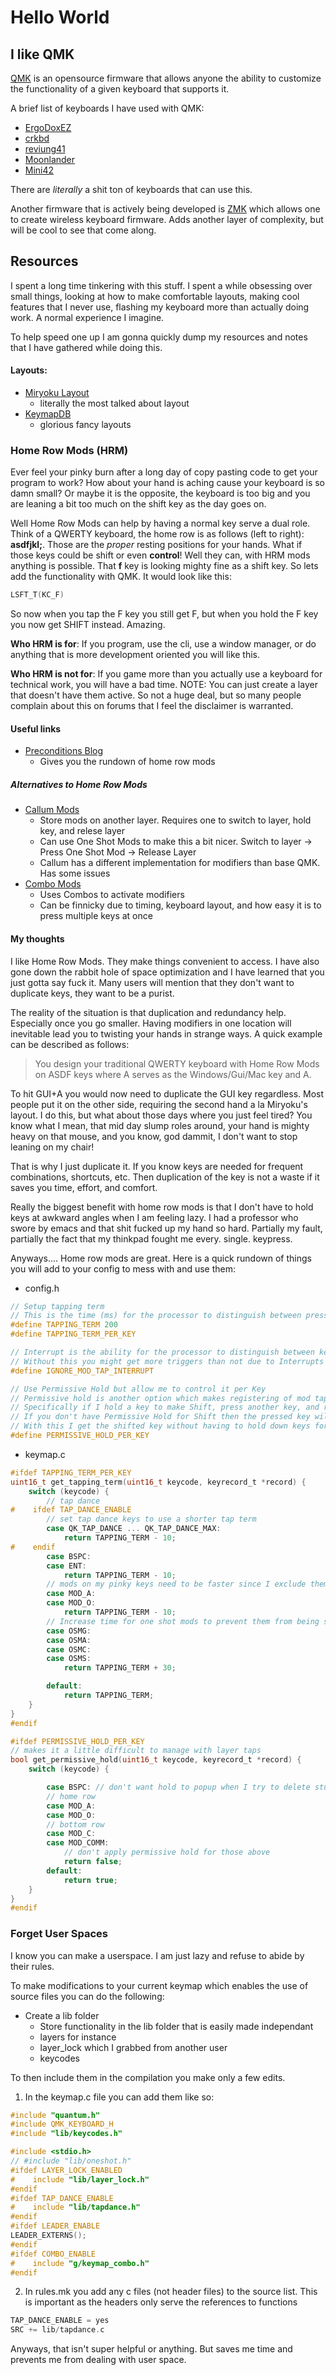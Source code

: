 # Hello World

## I like QMK

[QMK](https://qmk.fm/) is an opensource firmware that allows anyone the ability to customize the functionality of a given keyboard that supports it.

A brief list of keyboards I have used with QMK:

* [ErgoDoxEZ](https://www.ergodox.io/)
* [crkbd](https://github.com/foostan/crkbd)
* [reviung41](https://github.com/gtips/reviung)
* [Moonlander](https://github.com/gtips/reviung)
* [Mini42](https://docs.controller.works/mini42/)


There are *literally* a shit ton of keyboards that can use this. 

Another firmware that is actively being developed is [ZMK](https://zmk.dev/) which allows one to create wireless keyboard firmware. Adds another layer of complexity, but will be cool to see that come along. 

## Resources

I spent a long time tinkering with this stuff. I spent a while obsessing over small things, looking at how to make comfortable layouts, making cool features that I never use, flashing my keyboard more than actually doing work. A normal experience I imagine.

To help speed one up I am gonna quickly dump my resources and notes that I have gathered while doing this.

#### Layouts:

* [Miryoku Layout](https://github.com/manna-harbour/miryoku)
	* literally the most talked about layout 
* [KeymapDB](https://keymapdb.com/)
	* glorious fancy layouts

### Home Row Mods (HRM)

Ever feel your pinky burn after a long day of copy pasting code to get your program to work? How about your hand is aching cause your keyboard is so damn small? Or maybe it is the opposite, the keyboard is too big and you are leaning a bit too much on the shift key as the day goes on.

Well Home Row Mods can help by having a normal key serve a dual role. Think of a QWERTY keyboard, the home row is as follows (left to right): **asdfjkl;**. Those are the *proper* resting positions for your hands. What if those keys could be shift or even **control**! Well they can, with HRM mods anything is possible. That **f** key is looking mighty fine as a shift key. So lets add the functionality with QMK. It would look like this:

```c
LSFT_T(KC_F)
```

So now when you tap the F key you still get F, but when you hold the F key you now get SHIFT instead. Amazing.

**Who HRM is for**: If you program, use the cli, use a window manager, or do anything that is more development oriented you will like this.

**Who HRM is not for**: If you game more than you actually use a keyboard for technical work, you will have a bad time. NOTE: You can just create a layer that doesn't have them active. So not a huge deal, but so many people complain about this on forums that I feel the disclaimer is warranted.

#### Useful links

* [Preconditions Blog](https://precondition.github.io/)
	* Gives you the rundown of home row mods

##### Alternatives to Home Row Mods
* [Callum Mods](https://github.com/callum-oakley/qmk_firmware/tree/master/users/callum)
	* Store mods on another layer. Requires one to switch to layer, hold key, and relese layer
	* Can use One Shot Mods to make this a bit nicer. Switch to layer -> Press One Shot Mod -> Release Layer
	* Callum has a different implementation for modifiers than base QMK. Has some issues
 * [Combo Mods](https://jasoncarloscox.com/blog/combo-mods/)
	 * Uses Combos to activate modifiers
	 * Can be finnicky due to timing, keyboard layout, and how easy it is to press multiple keys at once

#### My thoughts

I like Home Row Mods. They make things convenient to access. I have also gone down the rabbit hole of space optimization and I have learned that you just gotta say fuck it. Many users will mention that they don't want to duplicate keys, they want to be a purist. 

The reality of the situation is that duplication and redundancy help. Especially once you go smaller. Having modifiers in one location will inevitable lead you to twisting your hands in strange ways. A quick example can be described as follows:

> You design your traditional QWERTY keyboard with Home Row Mods on ASDF keys where A serves as the Windows/Gui/Mac key and A.

To hit GUI+A you would now need to duplicate the GUI key regardless. Most people put it on the other side, requiring the second hand a la Miryoku's layout. I do this, but what about those days where you just feel tired? You know what I mean, that mid day slump roles around, your hand is mighty heavy on that mouse, and you know, god dammit, I don't want to stop leaning on my chair!

That is why I just duplicate it. If you know keys are needed for frequent combinations, shortcuts, etc. Then duplication of the key is not a waste if it saves you time, effort, and comfort.

Really the biggest benefit with home row mods is that I don't have to hold keys at awkward angles when I am feeling lazy. I had a professor who swore by emacs and that shit fucked up my hand so hard. Partially my fault, partially the fact that my thinkpad fought me every. single. keypress. 


Anyways.... Home row mods are great. Here is a quick rundown of things you will add to your config to mess with and use them:

* config.h

```c
// Setup tapping term
// This is the time (ms) for the processor to distinguish between press or hold
#define TAPPING_TERM 200
#define TAPPING_TERM_PER_KEY

// Interrupt is the ability for the processor to distinguish between keypresses
// Without this you might get more triggers than not due to Interrupts not being caught
#define IGNORE_MOD_TAP_INTERRUPT

// Use Permissive Hold but allow me to control it per Key
// Permissive hold is another option which makes registering of mod taps a bit more aggressive
// Specifically if I hold a key to make Shift, press another key, and release the Shift key what happens to the pressed key?
// If you don't have Permissive Hold for Shift then the pressed key will not be shifted
// With this I get the shifted key without having to hold down keys for the entire action
#define PERMISSIVE_HOLD_PER_KEY

```

* keymap.c

```c
#ifdef TAPPING_TERM_PER_KEY
uint16_t get_tapping_term(uint16_t keycode, keyrecord_t *record) {
    switch (keycode) {
        // tap dance
#    ifdef TAP_DANCE_ENABLE
        // set tap dance keys to use a shorter tap term
        case QK_TAP_DANCE ... QK_TAP_DANCE_MAX:
            return TAPPING_TERM - 10;
#    endif
        case BSPC:
        case ENT:
            return TAPPING_TERM - 10;
        // mods on my pinky keys need to be faster since I exclude them from permissive hold
        case MOD_A:
        case MOD_O:
            return TAPPING_TERM - 10;
        // Increase time for one shot mods to prevent them from being seen as Hold actions
        case OSMG:
        case OSMA:
        case OSMC:
        case OSMS:
            return TAPPING_TERM + 30;

        default:
            return TAPPING_TERM;
    }
}
#endif

#ifdef PERMISSIVE_HOLD_PER_KEY
// makes it a little difficult to manage with layer taps
bool get_permissive_hold(uint16_t keycode, keyrecord_t *record) {
    switch (keycode) {

        case BSPC: // don't want hold to popup when I try to delete stuff
        // home row
        case MOD_A:
        case MOD_O:
        // bottom row
        case MOD_C:
        case MOD_COMM:
			// don't apply permissive hold for those above
            return false;
        default:
            return true;
    }
}
#endif
```

### Forget User Spaces

I know you can make a userspace. I am just lazy and refuse to abide by their rules. 

To make modifications to your current keymap which enables the use of source files you can do the following:

- Create a lib folder
	- Store functionality in the lib folder that is easily made independant
	- layers for instance
	- layer_lock which I grabbed from another user
	- keycodes

To then include them in the compilation you make only a few edits.

1. In the keymap.c file you can add them like so:

```c 
#include "quantum.h"
#include QMK_KEYBOARD_H
#include "lib/keycodes.h"

#include <stdio.h>
// #include "lib/oneshot.h"
#ifdef LAYER_LOCK_ENABLED
#    include "lib/layer_lock.h"
#endif
#ifdef TAP_DANCE_ENABLE
#    include "lib/tapdance.h"
#endif
#ifdef LEADER_ENABLE
LEADER_EXTERNS();
#endif
#ifdef COMBO_ENABLE
#    include "g/keymap_combo.h"
#endif

```

2. In rules.mk you add any c files (not header files) to the source list. This is important as the headers only serve the references to functions

```c
TAP_DANCE_ENABLE = yes 
SRC += lib/tapdance.c
```


Anyways, that isn't super helpful or anything. But saves me time and prevents me from dealing with user space.